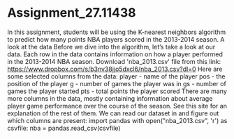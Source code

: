# Assignment_27.11438
In this assignment, students will be using the K-nearest neighbors algorithm to predict
how many points NBA players scored in the 2013-2014 season.
A look at the data
Before we dive into the algorithm, let’s take a look at our data. Each row in the data
contains information on how a player performed in the 2013-2014 NBA season.
Download 'nba_2013.csv' file from this link:
https://www.dropbox.com/s/b3nv38jjo5dxcl6/nba_2013.csv?dl=0
Here are some selected columns from the data:
player - name of the player
pos - the position of the player
g - number of games the player was in
gs - number of games the player started
pts - total points the player scored
There are many more columns in the data, mostly containing information about average
player game performance over the course of the season. See this site for an explanation
of the rest of them.
We can read our dataset in and figure out which columns are present:
import pandas
with open("nba_2013.csv", 'r') as csvfile:
nba = pandas.read_csv(csvfile)
